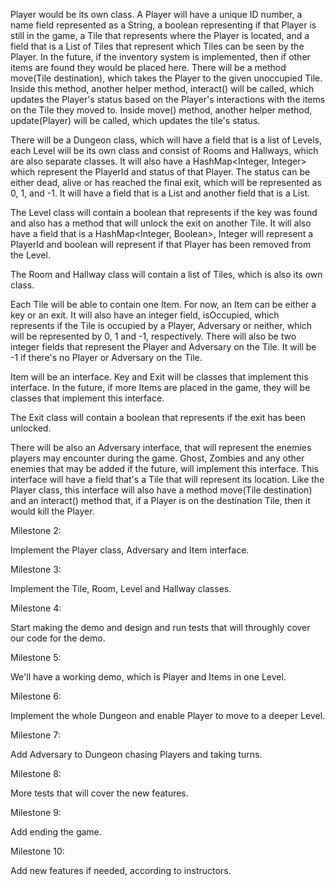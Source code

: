 Player would be its own class. A Player will have a unique ID number, 
a name field represented as a String, a boolean representing if that Player is 
still in the game, a Tile that represents where the Player is located, and a field that is 
a List of Tiles that represent which Tiles can be seen by the Player. In the future, if the 
inventory system is implemented, then if other items are found they would be placed here. 
There will be a method move(Tile destination), which takes the Player to the given 
unoccupied Tile. Inside this method, another helper method, interact() will be 
called, which updates the Player's status based on the Player's interactions with the items on 
the Tile they moved to. Inside move() method, another helper method, update(Player) will be called, which updates the tile's status.

There will be a Dungeon class, which will have a field that is a list of Levels, each Level will
be its own class and consist of Rooms and Hallways, which are also separate classes. It will
also have a HashMap<Integer, Integer> which represent the PlayerId and status of that Player. The 
status can be either dead, alive or has reached the final exit, which will be represented as 0, 1,
and -1. It will have a field that is a List<Player> and another field that is a List<Adversary>. 

The Level class will contain a boolean that represents if the key was found and also has a 
method that will unlock the exit on another Tile. It will also have a field that is a 
HashMap<Integer, Boolean>, Integer will represent a PlayerId and boolean will represent if that 
Player has been removed from the Level. 
 
The Room and Hallway class will contain a list of Tiles, which is also its own class. 

Each Tile will be able to contain one Item. For now, an Item can be either a key or an exit. 
It will also have an integer field, isOccupied, which represents if the Tile is occupied by a Player, 
Adversary or neither, which will be represented by 0, 1 and -1, respectively. There will also 
be two integer fields that represent the Player and Adversary on the Tile. It will be -1 if there's 
no Player or Adversary on the Tile. 

Item will be an interface. Key and Exit will be classes that implement this interface. In the 
future, if more Items are placed in the game, they will be classes that implement this interface.

The Exit class will contain a boolean that represents if the exit has been unlocked. 

There will be also an Adversary interface, that will represent the enemies players may encounter
during the game. Ghost, Zombies and any other enemies that may be added if the future, will 
implement this interface. This interface will have a field that's a Tile that will represent its
location. Like the Player class, this interface will also have a method move(Tile destination) and 
an interact() method that, if a Player is on the destination Tile, then it would kill the Player.

Milestone 2:

Implement the Player class, Adversary and Item interface.

Milestone 3: 

Implement the Tile, Room, Level and Hallway classes.

Milestone 4:

Start making the demo and design and run tests that will throughly cover our code for the demo.

Milestone 5: 

We'll have a working demo, which is Player and Items in one Level.

Milestone 6:

Implement the whole Dungeon and enable Player to move to a deeper Level.

Milestone 7: 

Add Adversary to Dungeon chasing Players and taking turns.

Milestone 8:

More tests that will cover the new features. 

Milestone 9: 

Add ending the game. 

Milestone 10:

Add new features if needed, according to instructors. 


